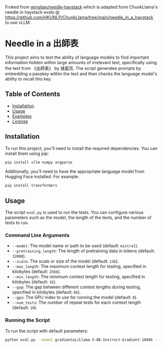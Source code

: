 Froked from [winglian/needle-haystack](https://github.com/winglian/needle-haystack) which is adapted form ChunkLlama's needle in haystack evals @ https://github.com/HKUNLP/ChunkLlama/tree/main/needle_in_a_haystack to use vLLM.

# Needle in a 出師表

This project aims to test the ability of language models to find important information hidden within large amounts of irrelevant text, specifically using the text from 《出師表》 by 諸葛亮. The script generates prompts by embedding a passkey within the text and then checks the language model's ability to recall this key.

## Table of Contents

- [Installation](#installation)
- [Usage](#usage)
- [Examples](#examples)
- [License](#license)

## Installation

To run this project, you'll need to install the required dependencies. You can install them using pip:

```bash
pip install vllm numpy argparse
```

Additionally, you'll need to have the appropriate language model from Hugging Face installed. For example:

```bash
pip install transformers
```

## Usage

The script `eval.py` is used to run the tests. You can configure various parameters such as the model, the length of the texts, and the number of tests to run.

### Command Line Arguments

- `--model`: The model name or path to be used (default: `mistral`).
- `--pretraining_length`: The length of pretraining data in tokens (default: `32000`).
- `--scale`: The scale or size of the model (default: `13b`).
- `--max_length`: The maximum context length for testing, specified in kilobytes (default: `256k`).
- `--min_length`: The minimum context length for testing, specified in kilobytes (default: `1k`).
- `--gap`: The gap between different context lengths during testing, specified in kilobytes (default: `8k`).
- `--gpu`: The GPU index to use for running the model (default: `0`).
- `--num_tests`: The number of repeat tests for each context length (default: `10`).

### Running the Script

To run the script with default parameters:

```bash
python eval.py --model gradientai/Llama-3-8B-Instruct-Gradient-1048k --max_length 256k --min_length 1k --gap 8k --gpu 0 --num_tests 10
```
